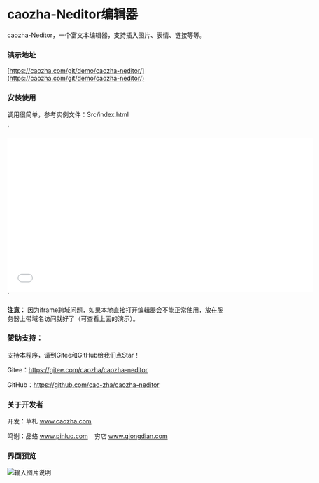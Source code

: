 # caozha-Neditor编辑器

caozha-Neditor，一个富文本编辑器，支持插入图片、表情、链接等等。


### 演示地址

[https://caozha.com/git/demo/caozha-neditor/](https://caozha.com/git/demo/caozha-neditor/)


### 安装使用

调用很简单，参考实例文件：Src/index.html

`<textarea name="content" id="content" style="display: none"></textarea>
<iframe src="caozha-neditor/editor.html?id=content" frameborder="0" scrolling="no" width="700" height="350"></iframe>`

**注意：** 因为iframe跨域问题，如果本地直接打开编辑器会不能正常使用，放在服务器上带域名访问就好了（可查看上面的演示）。

### 赞助支持：

支持本程序，请到Gitee和GitHub给我们点Star！

Gitee：https://gitee.com/caozha/caozha-neditor

GitHub：https://github.com/cao-zha/caozha-neditor


### 关于开发者

开发：草札 www.caozha.com

鸣谢：品络 www.pinluo.com  &ensp;  穷店 www.qiongdian.com


### 界面预览

![输入图片说明](https://images.gitee.com/uploads/images/2020/0526/183309_59f40ee6_7397417.png "1.png")

